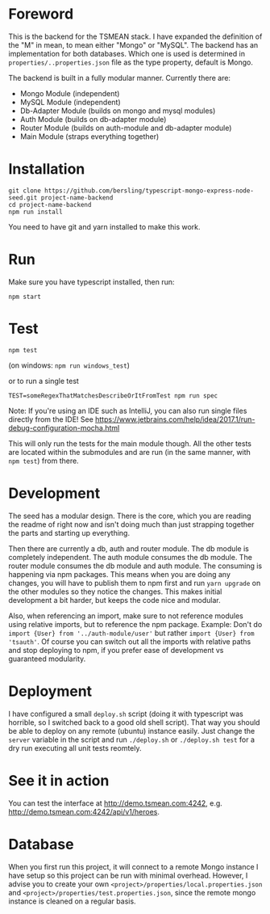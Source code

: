 # Foreword

This is the backend for the TSMEAN stack.
I have expanded the definition of the "M" in mean,
to mean either "Mongo" or "MySQL". The backend has
an implementation for both databases. Which one is used
is determined in `properties/..properties.json` file as the
type property, default is Mongo.

The backend is built in a fully modular manner. Currently there are:

- Mongo Module (independent)
- MySQL Module (independent)
- Db-Adapter Module (builds on mongo and mysql modules)
- Auth Module (builds on db-adapter module)
- Router Module (builds on auth-module and db-adapter module)
- Main Module (straps everything together)


# Installation

```
git clone https://github.com/bersling/typescript-mongo-express-node-seed.git project-name-backend
cd project-name-backend
npm run install
```

You need to have git and yarn installed to make this work.

# Run
Make sure you have typescript installed, then run:
```
npm start
```

# Test
```
npm test
```
(on windows: `npm run windows_test`)

or to run a single test

```
TEST=someRegexThatMatchesDescribeOrItFromTest npm run spec
```

Note: If you're using an IDE such as IntelliJ, you can also run single files
directly from the IDE! See https://www.jetbrains.com/help/idea/2017.1/run-debug-configuration-mocha.html

This will only run the tests for the main module though. All
the other tests are located within the submodules
and are run (in the same manner, with `npm test`) from there.

# Development

The seed has a modular design. There is the core, which you
are reading the readme of right now and isn't doing much
than just strapping together the parts and starting up
everything.

Then there are currently a db, auth and router module.
The db module is completely independent. The auth module
consumes the db module. The router module consumes
the db module and auth module. The consuming
is happening via npm packages. This means when you are
doing any changes, you will have to publish them to npm first
and run `yarn upgrade` on the other modules so they notice the changes.
This makes initial development a bit harder,
but keeps the code nice and modular.

Also, when
referencing an import, make sure to not reference
modules using relative imports, but to reference the npm
package. Example: Don't do `import {User} from '../auth-module/user'`
but rather `import {User} from 'tsauth'`. Of course you can switch
out all the imports with relative paths and stop deploying to npm,
if you prefer ease of development vs guaranteed modularity.



# Deployment

I have configured a small `deploy.sh` script
(doing it with typescript was horrible, so I switched back to a good old shell script).
That way you should be able to deploy on any remote (ubuntu) instance easily.
Just change the `server` variable in the script
and run
`./deploy.sh` or `./deploy.sh test` for a dry run
executing all unit tests reomtely.


# See it in action

You can test the interface at http://demo.tsmean.com:4242, e.g.
http://demo.tsmean.com:4242/api/v1/heroes.



# Database
When you first run this project,
it will connect to a remote Mongo instance I have setup so this project can be run with minimal overhead.
However, I advise you to create your own `<project>/properties/local.properties.json`
and `<project>/properties/test.properties.json`,
since the remote mongo instance is cleaned on a regular basis.
